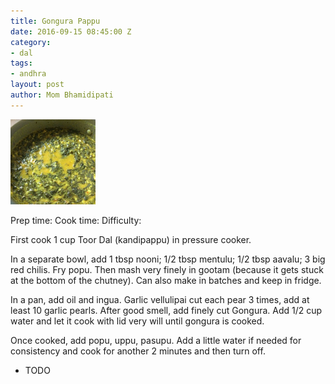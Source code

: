 ```yaml
---
title: Gongura Pappu
date: 2016-09-15 08:45:00 Z
category:
- dal
tags:
- andhra
layout: post
author: Mom Bhamidipati
---
```


![](/assets/img/87cbb4a6aeeaf27c0c9423f29678fc2d.png)

Prep time:
Cook time:
Difficulty:

First cook 1 cup Toor Dal (kandipappu) in pressure cooker.

In a separate bowl, add 1 tbsp nooni; 1/2 tbsp mentulu; 1/2 tbsp aavalu; 3 big red chilis. Fry popu. Then mash very finely in gootam (because it gets stuck at the bottom of the chutney). Can also make in batches and keep in fridge.

In a pan, add oil and ingua. Garlic vellulipai cut each pear 3 times, add at least 10 garlic pearls. After good smell, add finely cut Gongura. Add 1/2 cup water and let it cook with lid very will until gongura is cooked.

Once cooked, add popu, uppu, pasupu. Add a little water if needed for consistency and cook for another 2 minutes and then turn off.

<ul>
    <li>TODO</li>
</ul>